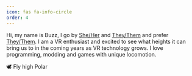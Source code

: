 ```yaml
---
icon: fas fa-info-circle
order: 4
---
```

Hi, my name is Buzz, I go by [She/Her](https://pronouns.org/she-her) and [They/Them](https://pronouns.org/they-them) and prefer [They/Them](https://pronouns.org/they-them). I am a VR enthusiast and excited to see what heights it can bring us to in the coming years as VR technology grows. I love programming, modding and games with unique locomotion.

🕊 Fly high Polar

